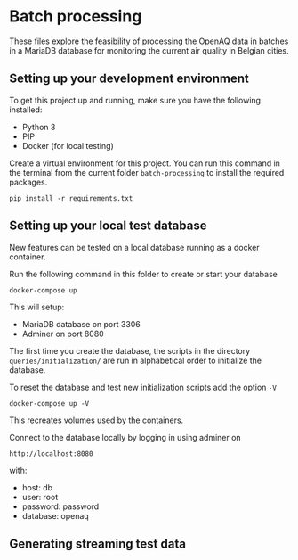 # Batch processing

These files explore the feasibility of processing the OpenAQ data in batches in a MariaDB database for monitoring the current air quality in Belgian cities.

## Setting up your development environment
To get this project up and running, make sure you have the following installed:
* Python 3
* PIP
* Docker (for local testing)

Create a virtual environment for this project. You can run this command in the terminal from the current folder `batch-processing` to install the required packages.
```
pip install -r requirements.txt
```

## Setting up your local test database
New features can be tested on a local database running as a docker container. 

Run the following command in this folder to create or start your database
```
docker-compose up
```

This will setup:

- MariaDB database on port 3306
- Adminer on port 8080

The first time you create the database, the scripts in the directory `queries/initialization/` are run in alphabetical order to initialize the database.  

To reset the database and test new initialization scripts add the option `-V`
```
docker-compose up -V
```
This recreates volumes used by the containers.

Connect to the database locally by logging in using adminer on
```
http://localhost:8080
```
with:

- host: db
- user: root
- password: password
- database: openaq

## Generating streaming test data





